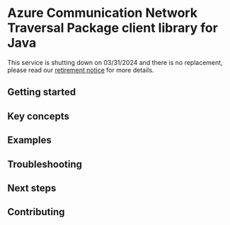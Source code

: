# Azure Communication Network Traversal Package client library for Java

This service is shutting down on 03/31/2024 and there is no replacement, please read our [retirement notice](https://azure.microsoft.com/en-us/updates/retirement-notice-azure-communication-services-network-traversal-turn-public-preview-is-retiring/) for more details.

## Getting started
## Key concepts
## Examples
## Troubleshooting
## Next steps
## Contributing